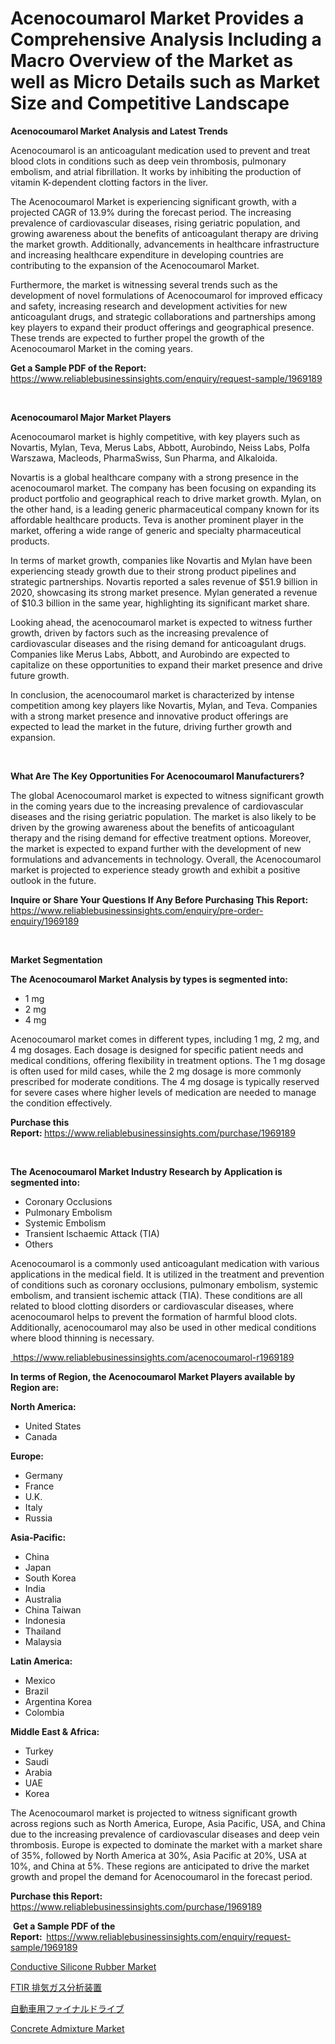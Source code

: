 <p><h1>Acenocoumarol Market Provides a Comprehensive Analysis Including a Macro Overview of the Market as well as Micro Details such as Market Size and Competitive Landscape</h1></p><p><strong>Acenocoumarol Market Analysis and Latest Trends</strong></p>
<p><p>Acenocoumarol is an anticoagulant medication used to prevent and treat blood clots in conditions such as deep vein thrombosis, pulmonary embolism, and atrial fibrillation. It works by inhibiting the production of vitamin K-dependent clotting factors in the liver.</p><p>The Acenocoumarol Market is experiencing significant growth, with a projected CAGR of 13.9% during the forecast period. The increasing prevalence of cardiovascular diseases, rising geriatric population, and growing awareness about the benefits of anticoagulant therapy are driving the market growth. Additionally, advancements in healthcare infrastructure and increasing healthcare expenditure in developing countries are contributing to the expansion of the Acenocoumarol Market.</p><p>Furthermore, the market is witnessing several trends such as the development of novel formulations of Acenocoumarol for improved efficacy and safety, increasing research and development activities for new anticoagulant drugs, and strategic collaborations and partnerships among key players to expand their product offerings and geographical presence. These trends are expected to further propel the growth of the Acenocoumarol Market in the coming years.</p></p>
<p><strong>Get a Sample PDF of the Report:&nbsp;</strong> <a href="https://www.reliablebusinessinsights.com/enquiry/request-sample/1969189">https://www.reliablebusinessinsights.com/enquiry/request-sample/1969189</a></p>
<p>&nbsp;</p>
<p><strong>Acenocoumarol Major Market Players</strong></p>
<p><p>Acenocoumarol market is highly competitive, with key players such as Novartis, Mylan, Teva, Merus Labs, Abbott, Aurobindo, Neiss Labs, Polfa Warszawa, Macleods, PharmaSwiss, Sun Pharma, and Alkaloida. </p><p>Novartis is a global healthcare company with a strong presence in the acenocoumarol market. The company has been focusing on expanding its product portfolio and geographical reach to drive market growth. Mylan, on the other hand, is a leading generic pharmaceutical company known for its affordable healthcare products. Teva is another prominent player in the market, offering a wide range of generic and specialty pharmaceutical products.</p><p>In terms of market growth, companies like Novartis and Mylan have been experiencing steady growth due to their strong product pipelines and strategic partnerships. Novartis reported a sales revenue of $51.9 billion in 2020, showcasing its strong market presence. Mylan generated a revenue of $10.3 billion in the same year, highlighting its significant market share.</p><p>Looking ahead, the acenocoumarol market is expected to witness further growth, driven by factors such as the increasing prevalence of cardiovascular diseases and the rising demand for anticoagulant drugs. Companies like Merus Labs, Abbott, and Aurobindo are expected to capitalize on these opportunities to expand their market presence and drive future growth.</p><p>In conclusion, the acenocoumarol market is characterized by intense competition among key players like Novartis, Mylan, and Teva. Companies with a strong market presence and innovative product offerings are expected to lead the market in the future, driving further growth and expansion.</p></p>
<p>&nbsp;</p>
<p><strong>What Are The Key Opportunities For Acenocoumarol Manufacturers?</strong></p>
<p><p>The global Acenocoumarol market is expected to witness significant growth in the coming years due to the increasing prevalence of cardiovascular diseases and the rising geriatric population. The market is also likely to be driven by the growing awareness about the benefits of anticoagulant therapy and the rising demand for effective treatment options. Moreover, the market is expected to expand further with the development of new formulations and advancements in technology. Overall, the Acenocoumarol market is projected to experience steady growth and exhibit a positive outlook in the future.</p></p>
<p><strong>Inquire or Share Your Questions If Any Before Purchasing This Report:</strong> <a href="https://www.reliablebusinessinsights.com/enquiry/pre-order-enquiry/1969189">https://www.reliablebusinessinsights.com/enquiry/pre-order-enquiry/1969189</a></p>
<p>&nbsp;</p>
<p><strong>Market Segmentation</strong></p>
<p><strong>The Acenocoumarol Market Analysis by types is segmented into:</strong></p>
<p><ul><li>1 mg</li><li>2 mg</li><li>4 mg</li></ul></p>
<p><p>Acenocoumarol market comes in different types, including 1 mg, 2 mg, and 4 mg dosages. Each dosage is designed for specific patient needs and medical conditions, offering flexibility in treatment options. The 1 mg dosage is often used for mild cases, while the 2 mg dosage is more commonly prescribed for moderate conditions. The 4 mg dosage is typically reserved for severe cases where higher levels of medication are needed to manage the condition effectively.</p></p>
<p><strong>Purchase this Report:&nbsp;</strong><a href="https://www.reliablebusinessinsights.com/purchase/1969189">https://www.reliablebusinessinsights.com/purchase/1969189</a></p>
<p>&nbsp;</p>
<p><strong>The Acenocoumarol Market Industry Research by Application is segmented into:</strong></p>
<p><ul><li>Coronary Occlusions</li><li>Pulmonary Embolism</li><li>Systemic Embolism</li><li>Transient Ischaemic Attack (TIA)</li><li>Others</li></ul></p>
<p><p>Acenocoumarol is a commonly used anticoagulant medication with various applications in the medical field. It is utilized in the treatment and prevention of conditions such as coronary occlusions, pulmonary embolism, systemic embolism, and transient ischemic attack (TIA). These conditions are all related to blood clotting disorders or cardiovascular diseases, where acenocoumarol helps to prevent the formation of harmful blood clots. Additionally, acenocoumarol may also be used in other medical conditions where blood thinning is necessary.</p></p>
<p><a href="https://www.reliablebusinessinsights.com/acenocoumarol-r1969189">&nbsp;https://www.reliablebusinessinsights.com/acenocoumarol-r1969189</a></p>
<p><strong>In terms of Region, the Acenocoumarol Market Players available by Region are:</strong></p>
<p>
    <p> <strong> North America: </strong>
        <ul>
            <li>United States</li>
            <li>Canada</li>
        </ul>
        </p> 
    <p> <strong> Europe: </strong>
        <ul>
            <li>Germany</li>
            <li>France</li>
            <li>U.K.</li>
            <li>Italy</li>
            <li>Russia</li>
        </ul>
        </p> 
    <p> <strong> Asia-Pacific: </strong>
        <ul>
            <li>China</li>
            <li>Japan</li>
            <li>South Korea</li>
            <li>India</li>
            <li>Australia</li>
            <li>China Taiwan</li>
            <li>Indonesia</li>
            <li>Thailand</li>
            <li>Malaysia</li>
        </ul>
        </p> 
    <p> <strong> Latin America: </strong>
        <ul>
            <li>Mexico</li>
            <li>Brazil</li>
            <li>Argentina Korea</li>
            <li>Colombia</li>
        </ul>
        </p> 
    <p> <strong> Middle East & Africa: </strong>
        <ul>
            <li>Turkey</li>
            <li>Saudi</li>
            <li>Arabia</li>
            <li>UAE</li>
            <li>Korea</li>
        </ul>
    </p>
    </p>
<p><p>The Acenocoumarol market is projected to witness significant growth across regions such as North America, Europe, Asia Pacific, USA, and China due to the increasing prevalence of cardiovascular diseases and deep vein thrombosis. Europe is expected to dominate the market with a market share of 35%, followed by North America at 30%, Asia Pacific at 20%, USA at 10%, and China at 5%. These regions are anticipated to drive the market growth and propel the demand for Acenocoumarol in the forecast period.</p></p>
<p><strong>Purchase this Report: </strong><a href="https://www.reliablebusinessinsights.com/purchase/1969189">https://www.reliablebusinessinsights.com/purchase/1969189</a></p>
<p>&nbsp;<strong>Get a Sample PDF of the Report:&nbsp;&nbsp;</strong><a href="https://www.reliablebusinessinsights.com/enquiry/request-sample/1969189">https://www.reliablebusinessinsights.com/enquiry/request-sample/1969189</a></p>
<p><strong></strong></p>
<p><p><a href="https://github.com/wrwgzwbr35/Market-Research-Report-List-1/blob/main/conductive-silicone-rubber-market.md">Conductive Silicone Rubber Market</a></p><p><a href="https://github.com/ddwcuskozol07187/Market-Research-Report-List-3/blob/main/1376934177905.md">FTIR 排気ガス分析装置</a></p><p><a href="https://github.com/marbadji/Market-Research-Report-List-2/blob/main/8313348177906.md">自動車用ファイナルドライブ</a></p><p><a href="https://github.com/sifatuddin25/Market-Research-Report-List-1/blob/main/concrete-admixture-market.md">Concrete Admixture Market</a></p></p>